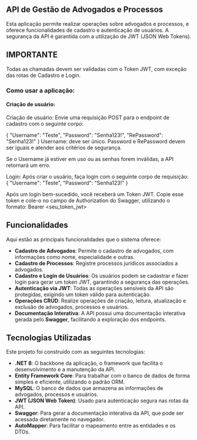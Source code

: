 ## API de Gestão de Advogados e Processos
Esta aplicação permite realizar operações sobre advogados e processos, e oferece funcionalidades de cadastro e autenticação de usuários. A segurança da API é garantida com a utilização de JWT (JSON Web Tokens).

## IMPORTANTE
Todas as chamadas devem ser validadas com o Token JWT, com exceção das rotas de Cadastro e Login.

### Como usar a aplicação:

#### Criação de usuário:
Criação de usuário: Envie uma requisição POST para o endpoint de cadastro com o seguinte corpo:

  {
    "Username": "Teste",
    "Password": "Senha123!",
    "RePassword": "Senha123!"
  }
Username: deve ser único.
Password e RePassword devem ser iguais e atender aos critérios de segurança.

Se o Username já estiver em uso ou as senhas forem inválidas, a API retornará um erro.

Login: Após criar o usuário, faça login com o seguinte corpo de requisição:
    {
    "Username": "Teste",
    "Password": "Senha123!"
    }

Após um login bem-sucedido, você receberá um Token JWT. Copie esse token e cole-o no campo de Authorization do Swagger, utilizando o formato:
Bearer <seu_token_jwt>

## Funcionalidades

Aqui estão as principais funcionalidades que o sistema oferece:

- **Cadastro de Advogados**: Permite o cadastro de advogados, com informações como nome, especialidade e outras.
- **Cadastro de Processos**: Registre processos jurídicos associados a advogados.
- **Cadastro e Login de Usuários**: Os usuários podem se cadastrar e fazer login para gerar um token JWT, garantindo a segurança das operações.
- **Autenticação via JWT**: Todas as operações sensíveis da API são protegidas, exigindo um token válido para autenticação.
- **Operações CRUD**: Realize operações de criação, leitura, atualização e exclusão de advogados, processos e usuários.
- **Documentação Interativa**: A API possui uma documentação interativa gerada pelo **Swagger**, facilitando a exploração dos endpoints.

## Tecnologias Utilizadas

Este projeto foi construído com as seguintes tecnologias:

- **.NET 8**: O backbone da aplicação, o framework que facilita o desenvolvimento e a manutenção da API.
- **Entity Framework Core**: Para trabalhar com o banco de dados de forma simples e eficiente, utilizando o padrão ORM.
- **MySQL**: O banco de dados que armazena as informações de advogados, processos e usuários.
- **JWT (JSON Web Token)**: Usado para autenticação segura nas rotas da API.
- **Swagger**: Para gerar a documentação interativa da API, que pode ser acessada diretamente no navegador.
- **AutoMapper**: Para facilitar o mapeamento entre as entidades e os DTOs.



